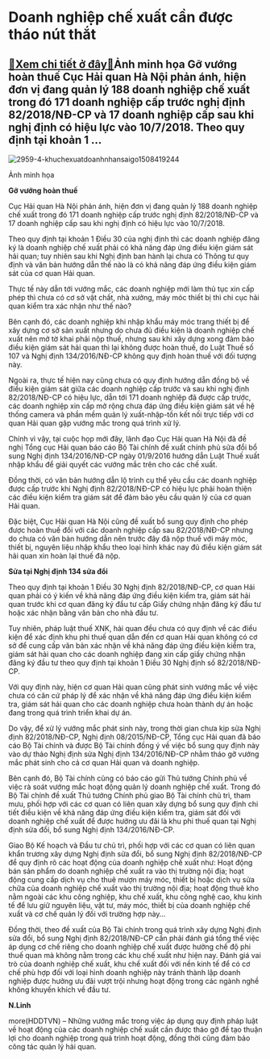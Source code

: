 Doanh nghiệp chế xuất cần được tháo nút thắt
============================================

[:gift:Xem chi tiết ở đây:gift:](https://hddtvn.com/doanh-nghiep-che-xuat-can-duoc-thao-nut-that/)Ảnh minh họa Gỡ vướng hoàn thuế Cục Hải quan Hà Nội phản ánh, hiện đơn vị đang quản lý 188 doanh nghiệp chế xuất trong đó 171 doanh nghiệp cấp trước nghị định 82/2018/NĐ-CP và 17 doanh nghiệp cấp sau khi nghị định có hiệu lực vào 10/7/2018. Theo quy định tại khoản 1 …
----------------------------------------------------------------------------------------------------------------------------------------------------------------------------------------------------------------------------------------------------------------------------





![2959-4-khuchexuatdoanhnhansaigo1508419244](https://hddtvn.com/wp-content/uploads/2021/01/2959_4-khuchexuatdoanhnhansaigo1508419244.jpg "Việc thành lập DNCX giống như DN thông thường khác nhưng lại được hưởng chính sách phi thuế quan. Ảnh minh họa")


Ảnh minh họa



**Gỡ vướng hoàn thuế**


Cục Hải quan Hà Nội phản ánh, hiện đơn vị đang quản lý 188 doanh nghiệp chế xuất trong đó 171 doanh nghiệp cấp trước nghị định 82/2018/NĐ-CP và 17 doanh nghiệp cấp sau khi nghị định có hiệu lực vào 10/7/2018.


Theo quy định tại khoản 1 Điều 30 của nghị định thì các doanh nghiệp đăng ký là doanh nghiệp chế xuất phải có khả năng đáp ứng điều kiện giám sát hải quan; tuy nhiên sau khi Nghị định ban hành lại chưa có Thông tư quy định và văn bản hướng dẫn thế nào là có khả năng đáp ứng điều kiện giám sát của cơ quan Hải quan.


Thực tế này dẫn tới vướng mắc, các doanh nghiệp mới làm thủ tục xin cấp phép thì chưa có cơ sở vật chất, nhà xưởng, máy móc thiết bị thì chi cục hải quan kiểm tra xác nhận như thế nào?


Bên cạnh đó, các doanh nghiệp khi nhập khẩu máy móc trang thiết bị để xây dựng cơ sở sản xuất nhưng do chưa đủ điều kiện là doanh nghiệp chế xuất nên mở tờ khai phải nộp thuế, nhưng sau khi xây dựng xong đảm bảo điều kiện giám sát hải quan thì lại không được hoàn thuế, do Luật Thuế số 107 và Nghị định 134/2016/NĐ-CP không quy định hoàn thuế với đối tượng này.


Ngoài ra, thực tế hiện nay cũng chưa có quy định hướng dẫn đồng bộ về điều kiện giám sát giữa các doanh nghiệp cấp trước và sau khi nghị định 82/2018/NĐ-CP có hiệu lực, dẫn tới 171 doanh nghiệp đã được cấp trước, các doanh nghiệp xin cấp mở rộng chưa đáp ứng điều kiện giám sát về hệ thống camera và phần mềm quản lý xuất-nhập-tồn kết nối trực tiếp với cơ quan Hải quan gặp vướng mắc trong quá trình xử lý.


Chính vì vậy, tại cuộc họp mới đây, lãnh đạo Cục Hải quan Hà Nội đã đề nghị Tổng cục Hải quan báo cáo Bộ Tài chính đề xuất chính phủ sửa đổi bổ sung Nghị định 134/2016/NĐ-CP ngày 01/9/2016 hướng dẫn Luật Thuế xuất nhập khẩu để giải quyết các vướng mắc trên cho các chế xuất.


Đồng thời, có văn bản hướng dẫn lộ trình cụ thể yêu cầu các doanh nghiệp được cấp trước khi Nghị định 82/2018/NĐ-CP có hiệu lực phải hoàn thiện các điều kiện kiểm tra giám sát để đảm bảo yêu cầu quản lý của cơ quan Hải quan.


Đặc biệt, Cục Hải quan Hà Nội cũng đề xuất bổ sung quy định cho phép được hoàn thuế đối với các doanh nghiệp cấp sau 82/2018/NĐ-CP nhưng do chưa có văn bản hướng dẫn nên trước đây đã nộp thuế với máy móc, thiết bị, nguyên liệu nhập khẩu theo loại hình khác nay đủ điều kiện giám sát hải quan xin hoàn lại thuế đã nộp.


**Sửa tại Nghị định 134 sửa đổi**


Theo quy định tại khoản 1 Điều 30 Nghị định 82/2018/NĐ-CP, cơ quan Hải quan phải có ý kiến về khả năng đáp ứng điều kiện kiểm tra, giám sát hải quan trước khi cơ quan đăng ký đầu tư cấp Giấy chứng nhận đăng ký đầu tư hoặc xác nhận bằng văn bản cho nhà đầu tư.


Tuy nhiên, pháp luật thuế XNK, hải quan đều chưa có quy định về các điều kiện để xác định khu phi thuế quan dẫn đến cơ quan Hải quan không có cơ sở để cung cấp văn bản xác nhận về khả năng đáp ứng điều kiện kiểm tra, giám sát hải quan cho các doanh nghiệp đang xin cấp giấy chứng nhận đăng ký đầu tư theo quy định tại khoản 1 Điều 30 Nghị định số 82/2018/NĐ-CP.


Với quy định này, hiện cơ quan Hải quan cũng phát sinh vướng mắc về việc chưa có căn cứ pháp lý để xác nhận về khả năng đáp ứng điều kiện kiểm tra, giám sát hải quan cho các doanh nghiệp chưa hoàn thành dự án hoặc đang trong quá trình triển khai dự án.


Do vậy, để xử lý vướng mắc phát sinh này, trong thời gian chưa kịp sửa Nghị định 82/2018/NĐ-CP, Nghị định 08/2015/NĐ-CP, Tổng cục Hải quan đã báo cáo Bộ Tài chính và được Bộ Tài chính đồng ý về việc bổ sung quy định này vào dự thảo Nghị định sửa Nghị định 134/2016/NĐ-CP nhằm tháo gỡ vướng mắc phát sinh cho cả cơ quan Hải quan và doanh nghiệp.


Bên cạnh đó, Bộ Tài chính cũng có báo cáo gửi Thủ tướng Chính phủ về việc rà soát vướng mắc hoạt động quản lý doanh nghiệp chế xuất. Trong đó Bộ Tài chính đề xuất Thủ tướng Chính phủ giao Bộ Tài chính chủ trì, tham mưu, phối hợp với các cơ quan có liên quan xây dựng bổ sung quy định chi tiết điều kiện về khả năng đáp ứng điều kiện kiểm tra, giám sát đối với doanh nghiệp chế xuất để được hưởng ưu đãi là khu phi thuế quan tại Nghị định sửa đổi, bổ sung Nghị định 134/2016/NĐ-CP.


Giao Bộ Kế hoạch và Đầu tư chủ trì, phối hợp với các cơ quan có liên quan khẩn trương xây dựng Nghị định sửa đổi, bổ sung Nghị định 82/2018/NĐ-CP để quy định rõ các hoạt động của doanh nghiệp chế xuất như: Hoạt động bán sản phẩm do doanh nghiệp chế xuất ra vào thị trường nội địa; hoạt động cung cấp dịch vụ cho thuê mượn máy móc, thiết bị hoặc dịch vụ sửa chữa của doanh nghiệp chế xuất vào thị trường nội địa; hoạt động thuê kho nằm ngoài các khu công nghiệp, khu chế xuất, khu công nghệ cao, khu kinh tế để lưu giữ nguyên liệu, vật tư, máy móc, thiết bị của doanh nghiệp chế xuất và cơ chế quản lý đối với trường hợp này…


Đồng thời, theo đề xuất của Bộ Tài chính trong quá trình xây dựng Nghị định sửa đổi, bổ sung Nghị định 82/2018/NĐ-CP cần phải đánh giá tổng thể việc áp dụng cơ chế riêng cho doanh nghiệp chế xuất được hưởng chế độ phi thuế quan mà không nằm trong các khu chế xuất như hiện nay. Đánh giá vai trò của doanh nghiệp chế xuất, khu chế xuất đối với nền kinh tế để có cơ chế phù hợp đối với loại hình doanh nghiệp này tránh thành lập doanh nghiệp được hưởng ưu đãi vượt trội nhưng hoạt động trong các ngành nghề không khuyến khích về đầu tư.




**N.Linh**



more(HDDTVN) – Những vướng mắc trong việc áp dụng quy định pháp luật về hoạt động của các doanh nghiệp chế xuất cần được tháo gỡ để tạo thuận lợi cho doanh nghiệp trong quá trình hoạt động, đồng thời cũng đảm bảo công tác quản lý hải quan.

